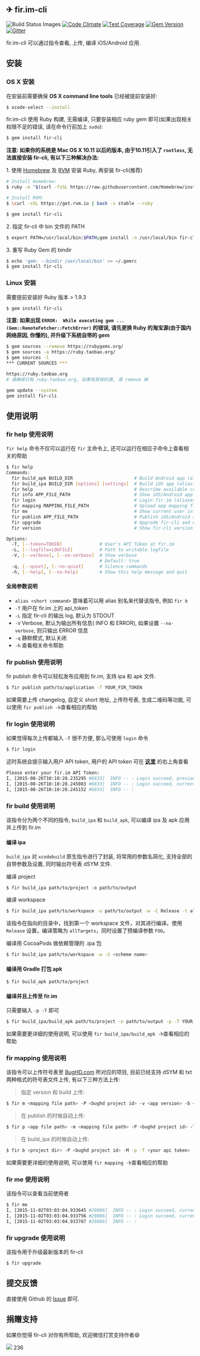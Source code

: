 ✈ fir.im-cli
---

![Build Status Images](https://travis-ci.org/FIRHQ/fir-cli.svg)
[![Code Climate](https://codeclimate.com/github/FIRHQ/fir-cli/badges/gpa.svg)](https://codeclimate.com/github/FIRHQ/fir-cli)
[![Test Coverage](https://codeclimate.com/github/FIRHQ/fir-cli/badges/coverage.svg)](https://codeclimate.com/github/FIRHQ/fir-cli/coverage)
[![Gem Version](https://badge.fury.io/rb/fir-cli.svg)](http://badge.fury.io/rb/fir-cli)
[![Gitter](https://badges.gitter.im/Join%20Chat.svg)](https://gitter.im/FIRHQ/fir-cli?utm_source=badge&utm_medium=badge&utm_campaign=pr-badge)

fir.im-cli 可以通过指令查看, 上传, 编译 iOS/Android 应用.

## 安装

### OS X 安装

在安装前需要确保 **OS X command line tools** 已经被提前安装好:

```sh
$ xcode-select --install
```

fir.im-cli 使用 Ruby 构建, 无需编译, 只要安装相应 ruby gem 即可(如果出现相关权限不足的错误, 请在命令行前加上 `sudo`):

```sh
$ gem install fir-cli
```

**注意: 如果你的系统是 Mac OS X 10.11 以后的版本, 由于10.11引入了 `rootless`, 无法直接安装 fir-cli, 有以下三种解决办法:**

1\. 使用 [Homebrew](http://brew.sh/) 及 [RVM](https://rvm.io/) 安装 Ruby, 再安装 fir-cli(推荐)

```sh
# Install Homebrew:
$ ruby -e "$(curl -fsSL https://raw.githubusercontent.com/Homebrew/install/master/install)"

# Install RVM:
$ \curl -sSL https://get.rvm.io | bash -s stable --ruby

$ gem install fir-cli
```

2\. 指定 fir-cli 中 bin 文件的 PATH

```sh
$ export PATH=/usr/local/bin:$PATH;gem install -n /usr/local/bin fir-cli
```

3\. 重写 Ruby Gem 的 bindir

```sh
$ echo 'gem: --bindir /usr/local/bin' >> ~/.gemrc
$ gem install fir-cli
```

### Linux 安装

需要提前安装好 Ruby 版本 > 1.9.3

```sh
$ gem install fir-cli
```

**注意: 如果出现 `ERROR:  While executing gem ... (Gem::RemoteFetcher::FetchError)` 的错误, 请先更换 Ruby 的淘宝源(由于国内网络原因, 你懂的), 并升级下系统自带的 gem**

```sh
$ gem sources --remove https://rubygems.org/
$ gem sources -a https://ruby.taobao.org/
$ gem sources -l
*** CURRENT SOURCES ***

https://ruby.taobao.org
# 请确保只有 ruby.taobao.org, 如果有其他的源, 请 remove 掉

gem update --system
gem install fir-cli
```

## 使用说明

### fir help 使用说明

`fir help` 命令不仅可以运行在 `fir` 主命令上, 还可以运行在相应子命令上查看相关的帮助

```sh
$ fir help
Commands:
  fir build_apk BUILD_DIR                       # Build Android app (alias: `ba`).
  fir build_ipa BUILD_DIR [options] [settings]  # Build iOS app (alias: `bi`).
  fir help                                      # Describe available commands or one specific command (aliases: `h`).
  fir info APP_FILE_PATH                        # Show iOS/Android app info, support ipa/apk file (aliases: `i`).
  fir login                                     # Login fir.im (aliases: `l`).
  fir mapping MAPPING_FILE_PATH                 # Upload app mapping file to BugHD.com (aliases: `m`).
  fir me                                        # Show current user info if user is logined.
  fir publish APP_FILE_PATH                     # Publish iOS/Android app to fir.im, support ipa/apk file (aliases: `...
  fir upgrade                                   # Upgrade fir-cli and quit (aliases: `u`).
  fir version                                   # Show fir-cli version number and quit (aliases: `v`).

Options:
  -T, [--token=TOKEN]              # User's API Token at fir.im
  -L, [--logfile=LOGFILE]          # Path to writable logfile
  -V, [--verbose], [--no-verbose]  # Show verbose
                                   # Default: true
  -q, [--quiet], [--no-quiet]      # Silence commands
  -h, [--help], [--no-help]        # Show this help message and quit
```
#### 全局参数说明

- `alias <short command>` 意味着可以用 alias 别名来代替该指令, 例如 `fir b`
- `-T` 用户在 fir.im 上的 api_token
- `-L` 指定 fir-cli 的输出 log, 默认为 STDOUT
- `-V` Verbose, 默认为输出所有信息( INFO 和 ERROR), 如果设置 `--no-verbose`, 则只输出 ERROR 信息
- `-q` 静默模式, 默认关闭
- `-h` 查看相关命令帮助

### fir publish 使用说明

fir publish 命令可以轻松发布应用到 fir.im, 支持 ipa 和 apk 文件.

```sh
$ fir publish path/to/application -T YOUR_FIR_TOKEN
```

如果需要上传 changelog, 自定义 short 地址, 上传符号表, 生成二维码等功能, 可以使用 `fir publish -h`查看相应的帮助

### fir login 使用说明

如果觉得每次上传都输入 `-T` 很不方便, 那么可使用 `login` 命令

```sh
$ fir login
```

这时系统会提示输入用户 API token, 用户的 API token 可在 **[这里](http://fir.im/apps/apitoken)** 的右上角查看

```sh
Please enter your fir.im API Token:
I, [2015-08-26T10:10:28.235295 #6833]  INFO -- : Login succeed, previous user's email: xxx@xxx.com
I, [2015-08-26T10:10:28.245083 #6833]  INFO -- : Login succeed, current  user's email: xxx@xxx.com
I, [2015-08-26T10:10:28.245152 #6833]  INFO -- :
```

### fir build 使用说明

该指令分为两个不同的指令, `build_ipa` 和 `build_apk`, 可以编译 ipa 及 apk 应用并上传到 fir.im

#### 编译 ipa

`build_ipa` 对 `xcodebuild` 原生指令进行了封装, 将常用的参数名简化, 支持全部的自带参数及设置, 同时输出符号表 dSYM 文件.

编译 project

```
$ fir build_ipa path/to/project -o path/to/output
```

编译 workspace

```sh
$ fir build_ipa path/to/workspace -o path/to/output -w -C Release -t allTargets GCC_PREPROCESSOR_DEFINITIONS="FOO=bar"
```

该指令在指向的目录中，找到第一个 workspace 文件，对其进行编译。使用 `Release` 设置，编译策略为 `allTargets`，同时设置了预编译参数 `FOO`。

编译用 CocoaPods 做依赖管理的 .ipa 包

```sh
$ fir build_ipa path/to/workspace -w -S <scheme name>
```

#### 编译用 Gradle 打包 apk

```sh
$ fir build_apk path/to/project
```

#### 编译并且上传至 fir.im

只需要输入 `-p -T` 即可

```sh
$ fir build_ipa/build_apk path/to/project -o path/to/output -p -T YOUR_FIR_TOKEN -c YOUR_CHANGELOG
```

如果需要更详细的使用说明, 可以使用 `fir build_ipa/build_apk -h`查看相应的帮助

### fir mapping 使用说明

该指令可以上传符号表至 [BugHD.com](http://bughd.com) 所对应的项目, 目前已经支持 dSYM 和 txt 两种格式的符号表文件上传, 有以下三种方法上传:

> 指定 version 和 build 上传:

```sh
$ fir m <mapping file path> -P <bughd project id> -v <app version> -b <app build> -T <your api token>
```

> 在 publish 的时候自动上传:

```sh
$ fir p <app file path> -m <mapping file path> -P <bughd project id> -T <your api token>
```
> 在 build_ipa 的时候自动上传:

```sh
$ fir b <project dir> -P <bughd project id> -M -p -T <your api token>
```

如果需要更详细的使用说明, 可以使用 `fir mapping -h`查看相应的帮助

### fir me 使用说明

该指令可以查看当前使用者

```sh
$ fir me
I, [2015-11-02T03:03:04.933645 #29886]  INFO -- : Login succeed, current user's email: xxxx
I, [2015-11-02T03:03:04.933756 #29886]  INFO -- : Login succeed, current user's name:  xxxx
I, [2015-11-02T03:03:04.933787 #29886]  INFO -- :
```

### fir upgrade 使用说明

该指令用于升级最新版本的 fir-cli

```sh
$ fir upgrade
```

## 提交反馈

直接使用 Github 的 [Issue](https://github.com/FIRHQ/fir-cli/issues) 即可.

## 捐赠支持

如果你觉得 fir-cli 对你有所帮助, 欢迎微信打赏支持作者:smile:

![](http://7rf35s.com1.z0.glb.clouddn.com/coffee.png)
236
